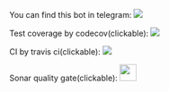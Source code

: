 You can find this bot in telegram:
<a href="https://t.me/Training_art_bot">
<img src="https://deadline.com/wp-content/uploads/2022/05/Futurama-Bender.jpg"/>
</a>
<br>

Test coverage by codecov(clickable):
<a href="https://codecov.io/gh/realtroffy/
telegrambot-update-handler" >
<img src="https://codecov.io/gh/realtroffy/telegrambot-update-handler/branch/main/graph/badge.svg?token=JRQELFXD7J"/>
</a>
<br>

CI by travis ci(clickable):
<a href="https://app.travis-ci.com/github/realtroffy/telegrambot-update-handler">
<img src="https://app.travis-ci.com/realtroffy/telegrambot-update-handler.svg?branch=main"/>
</a>

Sonar quality gate(clickable):
<a href="https://sonarcloud.io/summary/overall?id=realtroffy_telegrambot-update-handler" >
<img width=30 height=30 src="https://pbs.twimg.com/profile_images/955394530806829056/LC7DAYM3_reasonably_small.jpg"/>
</a>